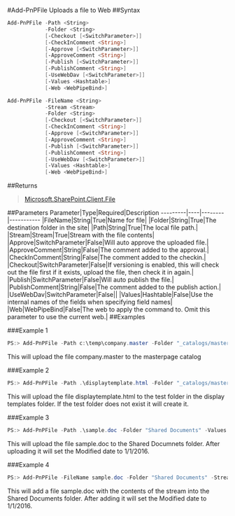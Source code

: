 #Add-PnPFile
Uploads a file to Web
##Syntax
```powershell
Add-PnPFile -Path <String>
            -Folder <String>
            [-Checkout [<SwitchParameter>]]
            [-CheckInComment <String>]
            [-Approve [<SwitchParameter>]]
            [-ApproveComment <String>]
            [-Publish [<SwitchParameter>]]
            [-PublishComment <String>]
            [-UseWebDav [<SwitchParameter>]]
            [-Values <Hashtable>]
            [-Web <WebPipeBind>]
```


```powershell
Add-PnPFile -FileName <String>
            -Stream <Stream>
            -Folder <String>
            [-Checkout [<SwitchParameter>]]
            [-CheckInComment <String>]
            [-Approve [<SwitchParameter>]]
            [-ApproveComment <String>]
            [-Publish [<SwitchParameter>]]
            [-PublishComment <String>]
            [-UseWebDav [<SwitchParameter>]]
            [-Values <Hashtable>]
            [-Web <WebPipeBind>]
```


##Returns
>[Microsoft.SharePoint.Client.File](https://msdn.microsoft.com/en-us/library/microsoft.sharepoint.client.file.aspx)

##Parameters
Parameter|Type|Required|Description
---------|----|--------|-----------
|FileName|String|True|Name for file|
|Folder|String|True|The destination folder in the site|
|Path|String|True|The local file path.|
|Stream|Stream|True|Stream with the file contents|
|Approve|SwitchParameter|False|Will auto approve the uploaded file.|
|ApproveComment|String|False|The comment added to the approval.|
|CheckInComment|String|False|The comment added to the checkin.|
|Checkout|SwitchParameter|False|If versioning is enabled, this will check out the file first if it exists, upload the file, then check it in again.|
|Publish|SwitchParameter|False|Will auto publish the file.|
|PublishComment|String|False|The comment added to the publish action.|
|UseWebDav|SwitchParameter|False||
|Values|Hashtable|False|Use the internal names of the fields when specifying field names|
|Web|WebPipeBind|False|The web to apply the command to. Omit this parameter to use the current web.|
##Examples

###Example 1
```powershell
PS:> Add-PnPFile -Path c:\temp\company.master -Folder "_catalogs/masterpage"
```
This will upload the file company.master to the masterpage catalog

###Example 2
```powershell
PS:> Add-PnPFile -Path .\displaytemplate.html -Folder "_catalogs/masterpage/display templates/test"
```
This will upload the file displaytemplate.html to the test folder in the display templates folder. If the test folder does not exist it will create it.

###Example 3
```powershell
PS:> Add-PnPFile -Path .\sample.doc -Folder "Shared Documents" -Values @{Modified="1/1/2016"}
```
This will upload the file sample.doc to the Shared Documnets folder. After uploading it will set the Modified date to 1/1/2016.

###Example 4
```powershell
PS:> Add-PnPFile -FileName sample.doc -Folder "Shared Documents" -Stream $fileStream -Values @{Modified="1/1/2016"}
```
This will add a file sample.doc with the contents of the stream into the Shared Documents folder. After adding it will set the Modified date to 1/1/2016.
